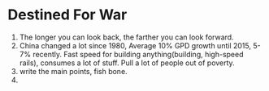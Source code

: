 # Destined For War

1. The longer you can look back, the farther you can look forward.
2. China changed a lot since 1980, Average 10% GPD growth until 2015, 5-7% recently. Fast speed for building anything(building, high-speed rails), consumes a lot of stuff. Pull a lot of people out of poverty. 
3. write the main points, fish bone. 
4. 
